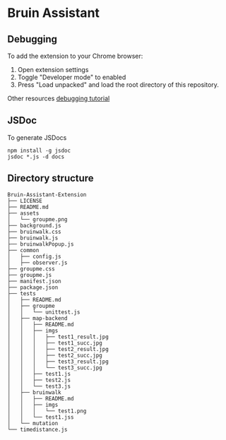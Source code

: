# Bruin Assistant


## Debugging

To add the extension to your Chrome browser:
1. Open extension settings
2. Toggle "Developer mode" to enabled
3. Press "Load unpacked" and load the root directory of this repository.

Other resources [debugging tutorial](https://developer.chrome.com/docs/extensions/mv3/tut_debugging/)


## JSDoc

To generate JSDocs

```shell
npm install -g jsdoc
jsdoc *.js -d docs
```

## Directory structure

```
Bruin-Assistant-Extension     
├── LICENSE
├── README.md
├── assets
│   └── groupme.png
├── background.js
├── bruinwalk.css
├── bruinwalk.js
├── bruinwalkPopup.js
├── common
│   ├── config.js
│   ├── observer.js
├── groupme.css
├── groupme.js
├── manifest.json
├── package.json
├── tests
│   ├── README.md
│   ├── groupme
│   │   └── unittest.js
│   ├── map-backend
│   │   ├── README.md
│   │   ├── imgs
│   │   │   ├── test1_result.jpg
│   │   │   ├── test1_succ.jpg
│   │   │   ├── test2_result.jpg
│   │   │   ├── test2_succ.jpg
│   │   │   ├── test3_result.jpg
│   │   │   └── test3_succ.jpg
│   │   ├── test1.js
│   │   ├── test2.js
│   │   └── test3.js
│   ├── bruinwalk
│   │   ├── README.md
│   │   ├── imgs
│   │   │   └── test1.png
│   │   └── test1.jss   
│   └── mutation
└── timedistance.js
```
